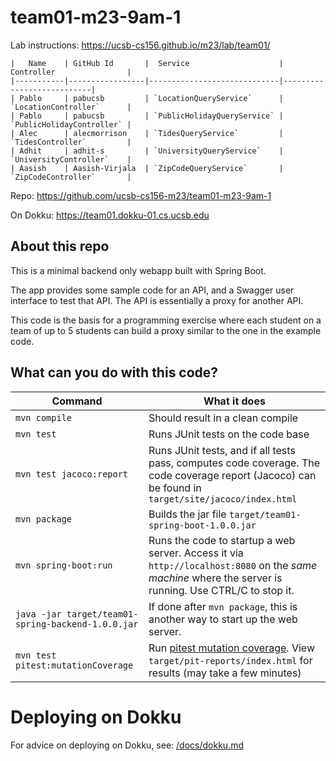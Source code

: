 # team01-m23-9am-1

Lab instructions: <https://ucsb-cs156.github.io/m23/lab/team01/>

```
|   Name    | GitHub Id       |  Service                    | Controller                |
|-----------|-----------------|-----------------------------|---------------------------| 
| Pablo     | pabucsb         | `LocationQueryService`      | `LocationController`      |   
| Pablo     | pabucsb         | `PublicHolidayQueryService` | `PublicHolidayController` |   
| Alec      | alecmorrison    | `TidesQueryService`         | `TidesController`         |   
| Adhit     | adhit-s         | `UniversityQueryService`    | `UniversityController`    |
| Aasish    | Aasish-Virjala  | `ZipCodeQueryService`       | `ZipCodeController`       |
```

Repo: https://github.com/ucsb-cs156-m23/team01-m23-9am-1

On Dokku: https://team01.dokku-01.cs.ucsb.edu

## About this repo

This is a minimal backend only webapp built with Spring Boot.

The app provides some sample code for an API, and a Swagger user interface
to test that API.  The API is essentially a proxy for another API.

This code is the basis for a programming exercise where each student on a
team of up to 5 students can build a proxy similar to the one in the example code.

## What can you do with this code?

| Command | What it does   |
|----------|---------------------------------------|
| `mvn compile` | Should result in a clean compile |
| `mvn test` | Runs JUnit tests on the code base |
| `mvn test jacoco:report` | Runs JUnit tests, and if all tests pass, computes code coverage.  The code coverage report (Jacoco) can be found in `target/site/jacoco/index.html` |
| `mvn package` | Builds the jar file `target/team01-spring-boot-1.0.0.jar` |
| `mvn spring-boot:run` | Runs the code to startup a web server.  Access it via `http://localhost:8080` on the *same machine* where the server is running.  Use CTRL/C to stop it. |
| `java -jar target/team01-spring-backend-1.0.0.jar` | If done after `mvn package`, this is another way to start up the web server.|
| `mvn test pitest:mutationCoverage` | Run [pitest mutation coverage](https://pitest.org).  View `target/pit-reports/index.html` for results (may take a few minutes)|

# Deploying on Dokku

For advice on deploying on Dokku, see: [/docs/dokku.md](/docs/dokku.md)

